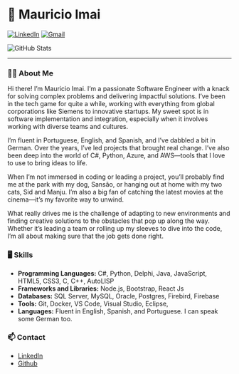 # 🤖 Mauricio Imai

[![LinkedIn](https://img.shields.io/badge/LinkedIn-0077B5?style=for-the-badge&logo=linkedin&logoColor=white)](https://www.linkedin.com/in/[imaimauricio](https://www.linkedin.com/in/imaimauricio/))
[![Gmail](https://img.shields.io/badge/Gmail-333333?style=for-the-badge&logo=gmail&logoColor=red&color=white)](mailto:imai.mauricio@gmail.com) 

![GitHub Stats](https://github-readme-stats.vercel.app/api?username=mauricioimai&show_icons=true&theme=tokyonight)

---

### 👨‍💻 About Me

Hi there! I’m Mauricio Imai. I’m a passionate Software Engineer with a knack for solving complex problems and delivering impactful solutions. I’ve been in the tech game for quite a while, working with everything from global corporations like Siemens to innovative startups. My sweet spot is in software implementation and integration, especially when it involves working with diverse teams and cultures.

I’m fluent in Portuguese, English, and Spanish, and I’ve dabbled a bit in German. Over the years, I’ve led projects that brought real change. I’ve also been deep into the world of C#, Python, Azure, and AWS—tools that I love to use to bring ideas to life.

When I’m not immersed in coding or leading a project, you’ll probably find me at the park with my dog, Sansão, or hanging out at home with my two cats, Sid and Manju. I’m also a big fan of catching the latest movies at the cinema—it’s my favorite way to unwind.

What really drives me is the challenge of adapting to new environments and finding creative solutions to the obstacles that pop up along the way. Whether it’s leading a team or rolling up my sleeves to dive into the code, I’m all about making sure that the job gets done right.

### 🖥️ Skills

- **Programming Languages:** C#, Python, Delphi, Java, JavaScript, HTML5, CSS3, C, C++, AutoLISP
- **Frameworks and Libraries:** Node.js, Bootstrap, React Js
- **Databases:** SQL Server, MySQL, Oracle, Postgres, Firebird, Firebase
- **Tools:** Git, Docker, VS Code, Visual Studio, Eclipse, 
- **Languages:** Fluent in English, Spanish, and Portuguese. I can speak some German too.

### 📫 Contact

- [LinkedIn](https://www.linkedin.com/in/imaimauricio)
- [Github](https://github.com/mauricioimai)


